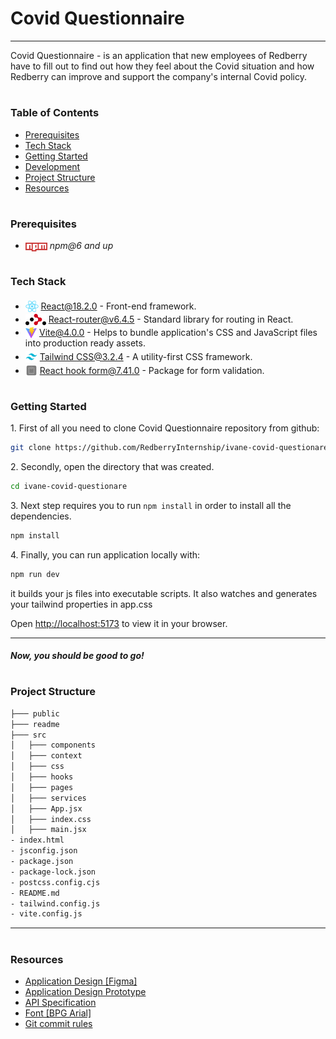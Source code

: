 # Covid Questionnaire

---

Covid Questionnaire - is an application that new employees of Redberry have to fill out to find out how they feel about
the Covid situation and how Redberry can improve and support the company's internal Covid policy.

#

### Table of Contents

- [Prerequisites](#prerequisites)
- [Tech Stack](#tech-stack)
- [Getting Started](#getting-started)
- [Development](#development)
- [Project Structure](#project-structure)
- [Resources](#resources)

#

### Prerequisites

- <img src="readme/assets/npm.png" width="35" style="position: relative; top: 4px" /> _npm@6 and up_

#

### Tech Stack

- <img src="readme/assets/react-icon.svg.png" height="18" style="position: relative; top: 4px" /> [React@18.2.0](https://reactjs.org/) - Front-end framework.
- <img src="readme/assets/react-router-icon.png" height="18" style="position: relative; top: 4px" /> [React-router@v6.4.5](https://reactrouter.com/en/main) - Standard library for routing in React.
- <img src="readme/assets/vite.svg" height="18" style="position: relative; top: 4px" /> [Vite@4.0.0](https://vitejs.dev/guide/) - Helps to bundle application's CSS and JavaScript files into production ready assets.
- <img src="readme/assets/tailwind.svg.png" height="19" style="position: relative; top: 4px" /> [Tailwind CSS@3.2.4](https://tailwindcss.com/) - A utility-first CSS framework.
- <img src="readme/assets/react-hook-form.png" height="19" style="position: relative; top: 4px" /> [React hook form@7.41.0](https://react-hook-form.com/) - Package for form validation.

#

### Getting Started

1\. First of all you need to clone Covid Questionnaire repository from github:

```sh
git clone https://github.com/RedberryInternship/ivane-covid-questionare.git
```

2\. Secondly, open the directory that was created.

```sh
cd ivane-covid-questionare
```

3\. Next step requires you to run `npm install` in order to install all the dependencies.

```sh
npm install
```

4\. Finally, you can run application locally with:

```sh
npm run dev
```

it builds your js files into executable scripts.
It also watches and generates your tailwind properties in app.css

Open [http://localhost:5173](http://localhost:5173) to view it in your browser.

---

##### Now, you should be good to go!

#

### Project Structure

```bash
├─── public
├─── readme
├─── src
│   ├─── components
│   ├─── context
│   ├─── css
│   ├─── hooks
│   ├─── pages
│   ├─── services
│   ├─── App.jsx
│   ├─── index.css
│   ├─── main.jsx
- index.html
- jsconfig.json
- package.json
- package-lock.json
- postcss.config.cjs
- README.md
- tailwind.config.js
- vite.config.js
```

---

#

### Resources

- [Application Design [Figma]](https://www.figma.com/file/56t2BI25FcD0LAIjR4GVkQ/%E1%83%99%E1%83%98%E1%83%97%E1%83%AE%E1%83%95%E1%83%90%E1%83%A0%E1%83%98?node-id=37%3A3&t=DFt3wUtX8d0xV0cP-0)
- [Application Design Prototype](https://www.figma.com/proto/56t2BI25FcD0LAIjR4GVkQ/%E1%83%99%E1%83%98%E1%83%97%E1%83%AE%E1%83%95%E1%83%90%E1%83%A0%E1%83%98?node-id=37%3A3&starting-point-node-id=1%3A2&scaling=contain)
- [API Specification](https://covid19.devtest.ge/api-specs)
- [Font [BPG Arial]](https://fonts.ge/ka/font/13/BPG-Arial)
- [Git commit rules](https://redberry.gitbook.io/resources/other/git-is-semantikuri-komitebi)

#
